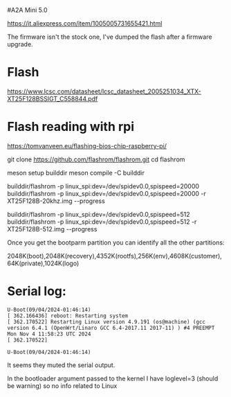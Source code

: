 #A2A Mini 5.0

https://it.aliexpress.com/item/1005005731655421.html

The firmware isn't the stock one, I've dumped the flash after a firmware upgrade.

# Flash
https://www.lcsc.com/datasheet/lcsc_datasheet_2005251034_XTX-XT25F128BSSIGT_C558844.pdf

# Flash reading with rpi
https://tomvanveen.eu/flashing-bios-chip-raspberry-pi/


git clone https://github.com/flashrom/flashrom.git
cd flashrom

meson setup builddir
meson compile -C builddir

builddir/flashrom -p linux_spi:dev=/dev/spidev0.0,spispeed=20000 
builddir/flashrom -p linux_spi:dev=/dev/spidev0.0,spispeed=20000 -r XT25F128B-20khz.img --progress

builddir/flashrom -p linux_spi:dev=/dev/spidev0.0,spispeed=512
builddir/flashrom -p linux_spi:dev=/dev/spidev0.0,spispeed=512 -r XT25F128B-512.img --progress


Once you get the bootparm partition you can identify all the other partitions:

2048K(boot),2048K(recovery),4352K(rootfs),256K(env),4608K(customer),64K(private),1024K(logo)

# Serial log:
```
U-Boot(09/04/2024-01:46:14)
[ 362.166436] reboot: Restarting system
[ 362.170522] Restarting Linux version 4.9.191 (os@machine) (gcc version 6.4.1 (OpenWrt/Linaro GCC 6.4-2017.11 2017-11) ) #4 PREEMPT Mon Nov 4 11:58:23 UTC 2024
[ 362.170522]

U-Boot(09/04/2024-01:46:14)
```

It seems they muted the serial output. 

In the bootloader argument passed to the kernel I have loglevel=3 (should be warning) so no info related to Linux


